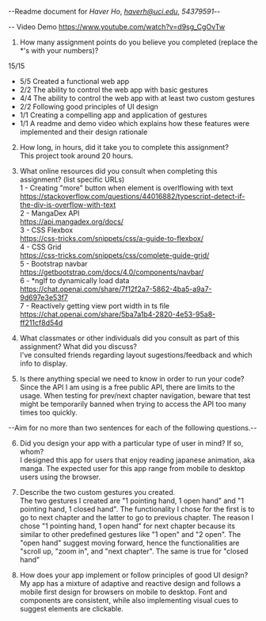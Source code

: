 --Readme document for *Haver Ho*, *haverh@uci.edu*, *54379591*--

-- Video Demo
    https://www.youtube.com/watch?v=d9sg_CgOvTw

1. How many assignment points do you believe you completed (replace the *'s with your numbers)?

15/15
- 5/5 Created a functional web app
- 2/2 The ability to control the web app with basic gestures
- 4/4 The ability to control the web app with at least two custom gestures
- 2/2 Following good principles of UI design
- 1/1 Creating a compelling app and application of gestures
- 1/1 A readme and demo video which explains how these features were implemented and their design rationale

2. How long, in hours, did it take you to complete this assignment?  
    This project took around 20 hours.


3. What online resources did you consult when completing this assignment? (list specific URLs)  
    1 - Creating "more" button when element is overlflowing with text  
        https://stackoverflow.com/questions/44016882/typescript-detect-if-the-div-is-overflow-with-text  
    2 - MangaDex API  
        https://api.mangadex.org/docs/  
    3 - CSS Flexbox  
        https://css-tricks.com/snippets/css/a-guide-to-flexbox/  
    4 - CSS Grid  
        https://css-tricks.com/snippets/css/complete-guide-grid/  
    5 - Bootstrap navbar  
        https://getbootstrap.com/docs/4.0/components/navbar/  
    6 - *ngIf to dynamically load data  
        https://chat.openai.com/share/7f12f2a7-5862-4ba5-a9a7-9d697e3e53f7  
    7 - Reactively getting view port width in ts file  
        https://chat.openai.com/share/5ba7a1b4-2820-4e53-95a8-ff211cf8d54d
    

4. What classmates or other individuals did you consult as part of this assignment? What did you discuss?  
    I've consulted friends regarding layout sugestions/feedback and which info to display.


5. Is there anything special we need to know in order to run your code?  
    Since the API I am using is a free public API, there are limits to the usage.
    When testing for prev/next chapter navigation, beware that test might be temporarily
    banned when trying to access the API too many times too quickly.

--Aim for no more than two sentences for each of the following questions.--


6. Did you design your app with a particular type of user in mind? If so, whom?  
    I designed this app for users that enjoy reading japanese animation, aka manga.
    The expected user for this app range from mobile to desktop users using the browser.

7. Describe the two custom gestures you created.  
    The two gestures I created are "1 pointing hand, 1 open hand" and "1 pointing hand,
    1 closed hand". The functionality I chose for the first is to go to next chapter and
    the latter to go to previous chapter. The reason I chose "1 pointing hand, 1 open hand"
    for next chapter because its similar to other predefined gestures like "1 open" and "2 open".
    The "open hand" suggest moving forward, hence the functionalities are "scroll up, "zoom in", 
    and "next chapter". The same is true for "closed hand"

8. How does your app implement or follow principles of good UI design?  
    My app has a mixture of adaptive and reactive design and follows a mobile first design
    for browsers on mobile to desktop. Font and components are consistent, while also implementing
    visual cues to suggest elements are clickable.